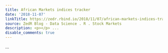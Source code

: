 ```yaml
---
title: African Markets indices tracker
date: '2018-11-07'
linkTitle: https://zedr.rbind.io/2018/11/07/african-markets-indices-tracker/
source: ZedR Blog - Data Science . R . Stock Markets
description: <p></p> ...
disable_comments: true
---
```

<p></p> ...